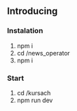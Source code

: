 ## Introducing
### Instalation
1. npm i
2. cd /news_operator
3. npm i 
### Start
1. cd /kursach
1. npm run dev
    
